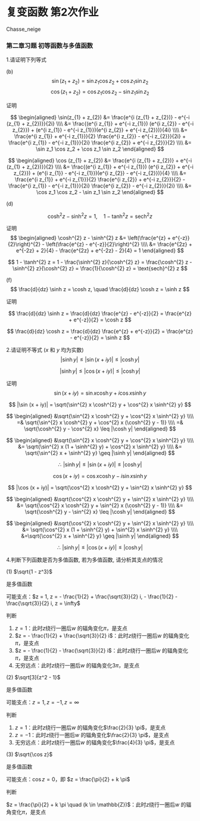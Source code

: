 # 复变函数 第2次作业

Chasse_neige

### 第二章习题 初等函数与多值函数

1.请证明下列等式

(b)
$$
\sin(z_1 + z_2) = \sin z_1 \cos z_2 + \cos z_1 \sin z_2
$$
$$
\cos(z_1 + z_2) = \cos z_1 \cos z_2 - \sin z_1 \sin z_2
$$

证明

$$
\begin{aligned}
\sin(z_{1} + z_{2}) &= \frac{e^{i (z_{1} + z_{2})} - e^{-i (z_{1} + z_{2})}}{2i} \\\\
&= \frac{(e^{i z_{1}} + e^{-i z_{1}}) (e^{i z_{2}} - e^{-i z_{2}}) + (e^{i z_{1}} - e^{-i z_{1}})(e^{i z_{2}} + e^{-i z_{2}})}{4i} \\\\
&= \frac{e^{i z_{1}} + e^{-i z_{1}}}{2} \frac{e^{i z_{2}} - e^{-i z_{2}}}{2i} + \frac{e^{i z_{1}} - e^{-i z_{1}}}{2i} \frac{e^{i z_{2}} + e^{-i z_{2}}}{2} \\\\
&= \sin z_1 \cos z_2 + \cos z_1 \sin z_2
\end{aligned}
$$

$$
\begin{aligned} 
\cos (z_{1} + z_{2}) &= \frac{e^{i (z_{1} + z_{2})} + e^{-i (z_{1} + z_{2})}}{2} \\\\
&= \frac{(e^{i z_{1}} + e^{-i z_{1}}) (e^{i z_{2}} + e^{-i z_{2}}) + (e^{i z_{1}} - e^{-i z_{1}})(e^{i z_{2}} - e^{-i z_{2}})}{4} \\\\
&= 
\frac{e^{i z_{1}} + e^{-i z_{1}}}{2} \frac{e^{i z_{2}} + e^{-i z_{2}}}{2} - \frac{e^{i z_{1}} - e^{-i z_{1}}}{2i} \frac{e^{i z_{2}} - e^{-i z_{2}}}{2i} \\\\
&= \cos z_1 \cos z_2 - \sin z_1 \sin z_2 
\end{aligned}
$$

(d)

$$
\cosh^2 z - \sinh^2 z = 1, \quad 1 - \tanh^2 z = \text{sech}^2 z
$$

证明
$$
\begin{aligned}
\cosh^{2} z - \sinh^{2} z &= \left(\frac{e^{z} + e^{-z}}{2}\right)^{2} - \left(\frac{e^{z} - e^{-z}}{2}\right)^{2} \\\\
&= \frac{e^{2z} + e^{-2z} + 2}{4} - \frac{e^{2z} + e^{-2z} - 2}{4} = 1
\end{aligned}
$$

$$
1 - \tanh^{2} z = 1 - \frac{\sinh^{2} z}{\cosh^{2} z} = \frac{\cosh^{2} z - \sinh^{2} z}{\cosh^{2} z} = \frac{1}{\cosh^{2} z} = \text{sech}^{2} z
$$

(f)
$$
\frac{d}{dz} \sinh z = \cosh z, \quad \frac{d}{dz} \cosh z = \sinh z
$$

证明

$$
\frac{d}{dz} \sinh z = \frac{d}{dz} \frac{e^{z} - e^{-z}}{2} = \frac{e^{z} + e^{-z}}{2} = \cosh z
$$

$$
\frac{d}{dz} \cosh z = \frac{d}{dz} \frac{e^{z} + e^{-z}}{2} = \frac{e^{z} - e^{-z}}{2} = \sinh z
$$



2.请证明不等式 ($x$ 和 $y$ 均为实数)
$$
|\sinh y| \leq |\sin(x + iy)| \leq |\cosh y|
$$

$$
|\sinh y| \leq |\cos(x + iy)| \leq |\cosh y|
$$

证明
$$
\sin (x + iy) = \sin x \cosh y + i \cos x \sinh y
$$

$$
|\sin (x + iy)| = \sqrt{\sin^{2} x \cosh^{2} y + \cos^{2} x \sinh^{2} y}
$$

$$
\begin{aligned}
&\sqrt{\sin^{2} x \cosh^{2} y + \cos^{2} x \sinh^{2} y} 
\\\\
=& \sqrt{\sin^{2} x \cosh^{2} y + \cos^{2} x (\cosh^{2} y - 1)} \\\\ 
=& \sqrt{\cosh^{2} y - \cos^{2} x} \leq |\cosh y|
\end{aligned}
$$

$$
\begin{aligned}
&\sqrt{\sin^{2} x \cosh^{2} y + \cos^{2} x \sinh^{2} y} \\\\
&= \sqrt{\sin^{2} x (1 + \sinh^{2} y) + \cos^{2} x \sinh^{2} y} \\\\
&= \sqrt{\sin^{2} x + \sinh^{2} y} \geq |\sinh y| 
\end{aligned}
$$

$$
\therefore \,\, |\sinh y| \leq |\sin(x + iy)| \leq |\cosh y|
$$

$$
\cos (x + iy) = \cos x \cosh y - i \sin x \sinh y
$$

$$
|\cos (x + iy)| = \sqrt{\cos^{2} x \cosh^{2} y + \sin^{2} x \sinh^{2} y}
$$

$$
\begin{aligned}
&\sqrt{\cos^{2} x \cosh^{2} y + \sin^{2} x \sinh^{2} y} \\\\
&= \sqrt{\cos^{2} x \cosh^{2} y + \sin^{2} x (\cosh^{2} y - 1)} \\\\
&=
\sqrt{\cosh^{2} y - \sin^{2} x} \leq |\cosh y|
\end{aligned}
$$

$$
\begin{aligned}
&\sqrt{\cos^{2} x \cosh^{2} y + \sin^{2} x \sinh^{2} y} \\\\
&= \sqrt{\cos^{2} x (1 + \sinh^{2} y) + \sin^{2} x \sinh^{2} y} \\\\ 
&=\sqrt{\cos^{2} x + \sinh^{2} y} \geq |\sinh y|
\end{aligned}
$$

$$
\therefore \,\, |\sinh y| \leq |\cos(x + iy)| \leq |\cosh y|
$$

4.判断下列函数是否为多值函数, 若为多值函数, 请分析其支点的情况

(1) $\sqrt{1 - z^3}$

是多值函数

可能支点：$z = 1, z = - \frac{1}{2} + \frac{\sqrt{3}}{2} i, - \frac{1}{2} - \frac{\sqrt{3}}{2} i, z = \infty$

判断

1. $z=1$：此时$z$绕行一圈后$w$ 的辐角变化$\pi$，是支点
2. $z = - \frac{1}{2} + \frac{\sqrt{3}}{2} i$：此时$z$绕行一圈后$w$ 的辐角变化$\pi$，是支点
3. $z = - \frac{1}{2} - \frac{\sqrt{3}}{2} i$：此时$z$绕行一圈后$w$ 的辐角变化$\pi$，是支点
4. 无穷远点：此时$z$绕行一圈后$w$ 的辐角变化$3 \pi$，是支点

(2) $\sqrt[3]{z^2 - 1}$

是多值函数

可能支点：$z = 1, z = -1, z = \infty$

判断

1. $z = 1$：此时$z$绕行一圈后$w$ 的辐角变化$\frac{2}{3} \pi$，是支点
2. $z = - 1$：此时$z$绕行一圈后$w$ 的辐角变化$\frac{2}{3} \pi$，是支点
3. 无穷远点：此时$z$绕行一圈后$w$ 的辐角变化$\frac{4}{3} \pi$，是支点

(3) $\sqrt{\cos z}$

是多值函数

可能支点：$\cos z = 0$，即 $z = \frac{\pi}{2} + k \pi$

判断

$z = \frac{\pi}{2} + k \pi \quad (k \in \mathbb{Z})$：此时$z$绕行一圈后$w$ 的辐角变化$\pi$，是支点